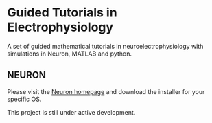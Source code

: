 # Guided Tutorials in Electrophysiology
A set of guided mathematical tutorials in neuroelectrophysiology with simulations in Neuron, MATLAB and python.

## NEURON
Please visit the [Neuron homepage](https://www.neuron.yale.edu/neuron/download) and download the installer for your specific OS.

This project is still under active development.
